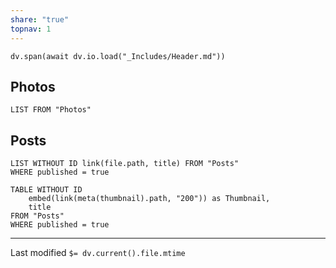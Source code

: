 ```yaml
---
share: "true"
topnav: 1
---
```

```dataviewjs
dv.span(await dv.io.load("_Includes/Header.md"))
```
## Photos
```dataview
LIST FROM "Photos"
```
## Posts
```dataview
LIST WITHOUT ID link(file.path, title) FROM "Posts"
WHERE published = true
```

```dataview
TABLE WITHOUT ID 
    embed(link(meta(thumbnail).path, "200")) as Thumbnail,
    title
FROM "Posts"
WHERE published = true
```

---
Last modified `$= dv.current().file.mtime`